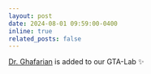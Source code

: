 ```yaml
---
layout: post
date: 2024-08-01 09:59:00-0400
inline: true
related_posts: false
---
```


[Dr. Ghafarian](https://profile.qiet.ac.ir/ghafarian/) is added to our GTA-Lab :sparkles: 